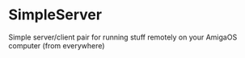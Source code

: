 # SimpleServer
Simple server/client pair for running stuff remotely on your AmigaOS computer (from everywhere)
